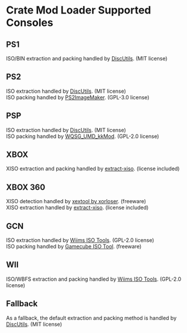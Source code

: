 # Crate Mod Loader Supported Consoles  
  
## PS1
ISO/BIN extraction and packing handled by [DiscUtils](https://github.com/DiscUtils/DiscUtils). (MIT license)  
  
## PS2
ISO extraction handled by [DiscUtils](https://github.com/DiscUtils/DiscUtils). (MIT license)  
ISO packing handled by [PS2ImageMaker](https://github.com/Smartkin/PS2ImageMaker). (GPL-3.0 license)  
  
## PSP
ISO extraction handled by [DiscUtils](https://github.com/DiscUtils/DiscUtils). (MIT license)  
ISO packing handled by [WQSG_UMD_kkMod](https://github.com/KyousukeKyaa/WQSG_UMD_kkMod). (GPL-2.0 license)  
  
## XBOX
XISO extraction and packing handled by [extract-xiso](https://github.com/XboxDev/extract-xiso). (license included)  
  
## XBOX 360
XISO detection handled by [xextool by xorloser](http://xorloser.com/blog/?p=395). (freeware)  
XISO extraction handled by [extract-xiso](https://github.com/XboxDev/extract-xiso). (license included)  
  
## GCN
ISO extraction handled by [Wiims ISO Tools](https://wit.wiimm.de/). (GPL-2.0 license)  
ISO packing handled by [Gamecube ISO Tool](http://www.wiibackupmanager.co.uk/gcit.html). (freeware)  

## WII
ISO/WBFS extraction and packing handled by [Wiims ISO Tools](https://wit.wiimm.de/). (GPL-2.0 license)  
  
## Fallback
As a fallback, the default extraction and packing method is handled by [DiscUtils](https://github.com/DiscUtils/DiscUtils). (MIT license)  
